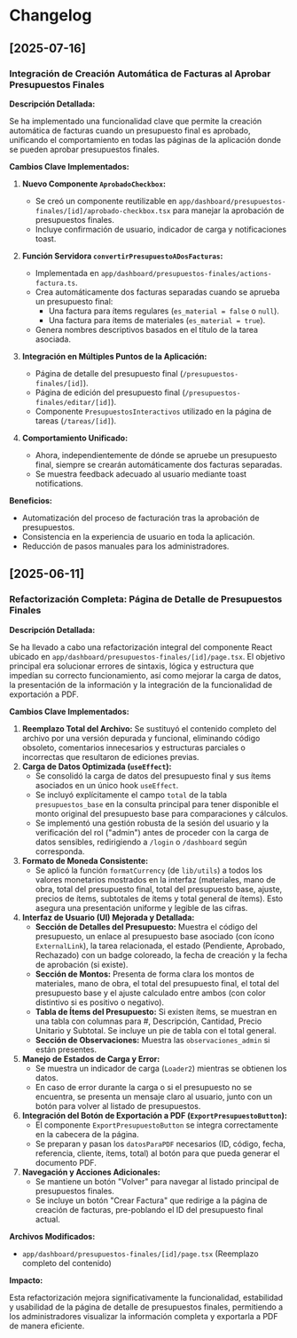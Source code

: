 # Changelog

## [2025-07-16]

### Integración de Creación Automática de Facturas al Aprobar Presupuestos Finales

**Descripción Detallada:**

Se ha implementado una funcionalidad clave que permite la creación automática de facturas cuando un presupuesto final es aprobado, unificando el comportamiento en todas las páginas de la aplicación donde se pueden aprobar presupuestos finales.

**Cambios Clave Implementados:**

1. **Nuevo Componente `AprobadoCheckbox`:** 
   * Se creó un componente reutilizable en `app/dashboard/presupuestos-finales/[id]/aprobado-checkbox.tsx` para manejar la aprobación de presupuestos finales.
   * Incluye confirmación de usuario, indicador de carga y notificaciones toast.

2. **Función Servidora `convertirPresupuestoADosFacturas`:**
   * Implementada en `app/dashboard/presupuestos-finales/actions-factura.ts`.
   * Crea automáticamente dos facturas separadas cuando se aprueba un presupuesto final:
     - Una factura para ítems regulares (`es_material = false` o `null`).
     - Una factura para ítems de materiales (`es_material = true`).
   * Genera nombres descriptivos basados en el título de la tarea asociada.

3. **Integración en Múltiples Puntos de la Aplicación:**
   * Página de detalle del presupuesto final (`/presupuestos-finales/[id]`).
   * Página de edición del presupuesto final (`/presupuestos-finales/editar/[id]`).
   * Componente `PresupuestosInteractivos` utilizado en la página de tareas (`/tareas/[id]`).

4. **Comportamiento Unificado:**
   * Ahora, independientemente de dónde se apruebe un presupuesto final, siempre se crearán automáticamente dos facturas separadas.
   * Se muestra feedback adecuado al usuario mediante toast notifications.

**Beneficios:**

- Automatización del proceso de facturación tras la aprobación de presupuestos.
- Consistencia en la experiencia de usuario en toda la aplicación.
- Reducción de pasos manuales para los administradores.

## [2025-06-11]

### Refactorización Completa: Página de Detalle de Presupuestos Finales

**Descripción Detallada:**

Se ha llevado a cabo una refactorización integral del componente React ubicado en `app/dashboard/presupuestos-finales/[id]/page.tsx`. El objetivo principal era solucionar errores de sintaxis, lógica y estructura que impedían su correcto funcionamiento, así como mejorar la carga de datos, la presentación de la información y la integración de la funcionalidad de exportación a PDF.

**Cambios Clave Implementados:**

1.  **Reemplazo Total del Archivo:** Se sustituyó el contenido completo del archivo por una versión depurada y funcional, eliminando código obsoleto, comentarios innecesarios y estructuras parciales o incorrectas que resultaron de ediciones previas.
2.  **Carga de Datos Optimizada (`useEffect`):**
    *   Se consolidó la carga de datos del presupuesto final y sus ítems asociados en un único hook `useEffect`.
    *   Se incluyó explícitamente el campo `total` de la tabla `presupuestos_base` en la consulta principal para tener disponible el monto original del presupuesto base para comparaciones y cálculos.
    *   Se implementó una gestión robusta de la sesión del usuario y la verificación del rol ("admin") antes de proceder con la carga de datos sensibles, redirigiendo a `/login` o `/dashboard` según corresponda.
3.  **Formato de Moneda Consistente:**
    *   Se aplicó la función `formatCurrency` (de `lib/utils`) a todos los valores monetarios mostrados en la interfaz (materiales, mano de obra, total del presupuesto final, total del presupuesto base, ajuste, precios de ítems, subtotales de ítems y total general de ítems). Esto asegura una presentación uniforme y legible de las cifras.
4.  **Interfaz de Usuario (UI) Mejorada y Detallada:**
    *   **Sección de Detalles del Presupuesto:** Muestra el código del presupuesto, un enlace al presupuesto base asociado (con ícono `ExternalLink`), la tarea relacionada, el estado (Pendiente, Aprobado, Rechazado) con un badge coloreado, la fecha de creación y la fecha de aprobación (si existe).
    *   **Sección de Montos:** Presenta de forma clara los montos de materiales, mano de obra, el total del presupuesto final, el total del presupuesto base y el ajuste calculado entre ambos (con color distintivo si es positivo o negativo).
    *   **Tabla de Ítems del Presupuesto:** Si existen ítems, se muestran en una tabla con columnas para #, Descripción, Cantidad, Precio Unitario y Subtotal. Se incluye un pie de tabla con el total general.
    *   **Sección de Observaciones:** Muestra las `observaciones_admin` si están presentes.
5.  **Manejo de Estados de Carga y Error:**
    *   Se muestra un indicador de carga (`Loader2`) mientras se obtienen los datos.
    *   En caso de error durante la carga o si el presupuesto no se encuentra, se presenta un mensaje claro al usuario, junto con un botón para volver al listado de presupuestos.
6.  **Integración del Botón de Exportación a PDF (`ExportPresupuestoButton`):**
    *   El componente `ExportPresupuestoButton` se integra correctamente en la cabecera de la página.
    *   Se preparan y pasan los `datosParaPDF` necesarios (ID, código, fecha, referencia, cliente, ítems, total) al botón para que pueda generar el documento PDF.
7.  **Navegación y Acciones Adicionales:**
    *   Se mantiene un botón "Volver" para navegar al listado principal de presupuestos finales.
    *   Se incluye un botón "Crear Factura" que redirige a la página de creación de facturas, pre-poblando el ID del presupuesto final actual.

**Archivos Modificados:**

*   `app/dashboard/presupuestos-finales/[id]/page.tsx` (Reemplazo completo del contenido)

**Impacto:**

Esta refactorización mejora significativamente la funcionalidad, estabilidad y usabilidad de la página de detalle de presupuestos finales, permitiendo a los administradores visualizar la información completa y exportarla a PDF de manera eficiente.
